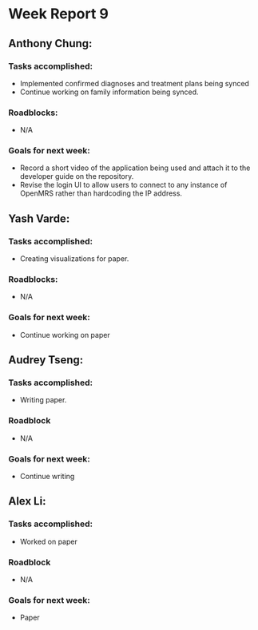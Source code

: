 # Week Report 9

## Anthony Chung:
### Tasks accomplished:
* Implemented confirmed diagnoses and treatment plans being synced
* Continue working on family information being synced.

### Roadblocks:
* N/A

### Goals for next week:
* Record a short video of the application being used and attach it to the developer guide on the repository.
* Revise the login UI to allow users to connect to any instance of OpenMRS rather than hardcoding the IP address.

## Yash Varde:
### Tasks accomplished:
* Creating visualizations for paper.

### Roadblocks:
* N/A

### Goals for next week:
* Continue working on paper

## Audrey Tseng:
### Tasks accomplished:
* Writing paper.

### Roadblock
* N/A

### Goals for next week:
* Continue writing

## Alex Li:
### Tasks accomplished:
* Worked on paper

### Roadblock
* N/A

### Goals for next week:
* Paper